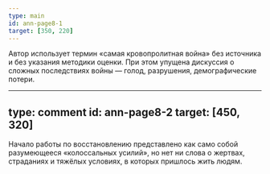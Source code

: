 ```yaml
---
type: main
id: ann-page8-1
target: [350, 220]
---
```


Автор использует термин «самая кровопролитная война» без источника и без указания методики оценки. При этом упущена дискуссия о сложных последствиях войны — голод, разрушения, демографические потери.

---
type: comment
id: ann-page8-2
target: [450, 320]
---

Начало работы по восстановлению представлено как само собой разумеющееся «колоссальных усилий», но нет ни слова о жертвах, страданиях и тяжёлых условиях, в которых пришлось жить людям.

